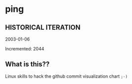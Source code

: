# ping

## HISTORICAL ITERATION
2003-01-06

Incremented: 2044

## What is this?? 
Linux skills to hack the github commit visualization chart `;-)`
